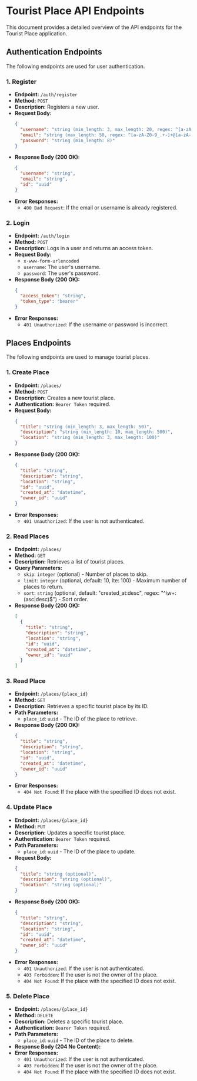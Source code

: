 
# Tourist Place API Endpoints

This document provides a detailed overview of the API endpoints for the Tourist Place application.

## Authentication Endpoints

The following endpoints are used for user authentication.

### 1. Register

- **Endpoint:** `/auth/register`
- **Method:** `POST`
- **Description:** Registers a new user.
- **Request Body:**
  ```json
  {
    "username": "string (min_length: 3, max_length: 20, regex: ^[a-zA-Z0-9_]+$)",
    "email": "string (max_length: 50, regex: ^[a-zA-Z0-9_.+-]+@[a-zA-Z0-9-]+\\.[a-zA-Z0-9-.]+$)",
    "password": "string (min_length: 8)"
  }
  ```
- **Response Body (200 OK):**
  ```json
  {
    "username": "string",
    "email": "string",
    "id": "uuid"
  }
  ```
- **Error Responses:**
  - `400 Bad Request`: If the email or username is already registered.

### 2. Login

- **Endpoint:** `/auth/login`
- **Method:** `POST`
- **Description:** Logs in a user and returns an access token.
- **Request Body:**
  - `x-www-form-urlencoded`
  - `username`: The user's username.
  - `password`: The user's password.
- **Response Body (200 OK):**
  ```json
  {
    "access_token": "string",
    "token_type": "bearer"
  }
  ```
- **Error Responses:**
  - `401 Unauthorized`: If the username or password is incorrect.

## Places Endpoints

The following endpoints are used to manage tourist places.

### 1. Create Place

- **Endpoint:** `/places/`
- **Method:** `POST`
- **Description:** Creates a new tourist place.
- **Authentication:** `Bearer Token` required.
- **Request Body:**
  ```json
  {
    "title": "string (min_length: 3, max_length: 50)",
    "description": "string (min_length: 10, max_length: 500)",
    "location": "string (min_length: 3, max_length: 100)"
  }
  ```
- **Response Body (200 OK):**
  ```json
  {
    "title": "string",
    "description": "string",
    "location": "string",
    "id": "uuid",
    "created_at": "datetime",
    "owner_id": "uuid"
  }
  ```
- **Error Responses:**
  - `401 Unauthorized`: If the user is not authenticated.

### 2. Read Places

- **Endpoint:** `/places/`
- **Method:** `GET`
- **Description:** Retrieves a list of tourist places.
- **Query Parameters:**
  - `skip`: `integer` (optional) - Number of places to skip.
  - `limit`: `integer` (optional, default: 10, lte: 100) - Maximum number of places to return.
  - `sort`: `string` (optional, default: "created_at:desc", regex: "^\\w+:(asc|desc)$") - Sort order.
- **Response Body (200 OK):**
  ```json
  [
    {
      "title": "string",
      "description": "string",
      "location": "string",
      "id": "uuid",
      "created_at": "datetime",
      "owner_id": "uuid"
    }
  ]
  ```

### 3. Read Place

- **Endpoint:** `/places/{place_id}`
- **Method:** `GET`
- **Description:** Retrieves a specific tourist place by its ID.
- **Path Parameters:**
  - `place_id`: `uuid` - The ID of the place to retrieve.
- **Response Body (200 OK):**
  ```json
  {
    "title": "string",
    "description": "string",
    "location": "string",
    "id": "uuid",
    "created_at": "datetime",
    "owner_id": "uuid"
  }
  ```
- **Error Responses:**
  - `404 Not Found`: If the place with the specified ID does not exist.

### 4. Update Place

- **Endpoint:** `/places/{place_id}`
- **Method:** `PUT`
- **Description:** Updates a specific tourist place.
- **Authentication:** `Bearer Token` required.
- **Path Parameters:**
  - `place_id`: `uuid` - The ID of the place to update.
- **Request Body:**
  ```json
  {
    "title": "string (optional)",
    "description": "string (optional)",
    "location": "string (optional)"
  }
  ```
- **Response Body (200 OK):**
  ```json
  {
    "title": "string",
    "description": "string",
    "location": "string",
    "id": "uuid",
    "created_at": "datetime",
    "owner_id": "uuid"
  }
  ```
- **Error Responses:**
  - `401 Unauthorized`: If the user is not authenticated.
  - `403 Forbidden`: If the user is not the owner of the place.
  - `404 Not Found`: If the place with the specified ID does not exist.

### 5. Delete Place

- **Endpoint:** `/places/{place_id}`
- **Method:** `DELETE`
- **Description:** Deletes a specific tourist place.
- **Authentication:** `Bearer Token` required.
- **Path Parameters:**
  - `place_id`: `uuid` - The ID of the place to delete.
- **Response Body (204 No Content):**
- **Error Responses:**
  - `401 Unauthorized`: If the user is not authenticated.
  - `403 Forbidden`: If the user is not the owner of the place.
  - `404 Not Found`: If the place with the specified ID does not exist.

